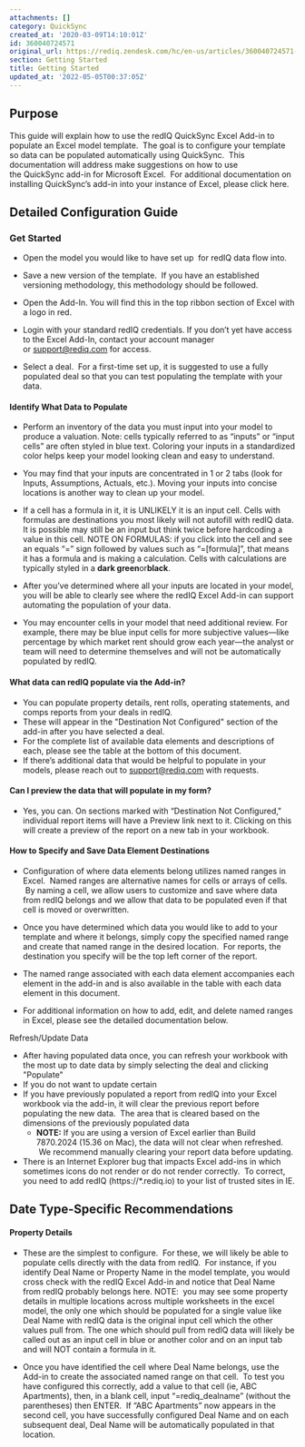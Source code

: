 ```yaml
---
attachments: []
category: QuickSync
created_at: '2020-03-09T14:10:01Z'
id: 360040724571
original_url: https://rediq.zendesk.com/hc/en-us/articles/360040724571-Getting-Started
section: Getting Started
title: Getting Started
updated_at: '2022-05-05T00:37:05Z'
---
```


## Purpose

This guide will explain how to use the redIQ QuickSync Excel Add-in to populate an Excel model template.  The goal is to configure your template so data can be populated automatically using QuickSync.  This documentation will address make suggestions on how to use the QuickSync add-in for Microsoft Excel.  For additional documentation on installing QuickSync’s add-in into your instance of Excel, please click here.

## Detailed Configuration Guide

### Get Started

* Open the model you would like to have set up  for redIQ data flow into.
* Save a new version of the template.  If you have an established versioning methodology, this methodology should be followed.
* Open the Add-In. You will find this in the top ribbon section of Excel with a logo in red.
* Login with your standard redIQ credentials. If you don’t yet have access to the Excel Add-In, contact your account manager or [support@rediq.com](mailto:support@rediq.com) for access.

* Select a deal.  For a first-time set up, it is suggested to use a fully populated deal so that you can test populating the template with your data.

#### Identify What Data to Populate

* Perform an inventory of the data you must input into your model to produce a valuation. Note: cells typically referred to as “inputs” or “input cells” are often styled in blue text. Coloring your inputs in a standardized color helps keep your model looking clean and easy to understand.
* You may find that your inputs are concentrated in 1 or 2 tabs (look for Inputs, Assumptions, Actuals, etc.). Moving your inputs into concise locations is another way to clean up your model.
* If a cell has a formula in it, it is UNLIKELY it is an input cell. Cells with formulas are destinations you most likely will not autofill with redIQ data. It is possible may still be an input but think twice before hardcoding a value in this cell. NOTE ON FORMULAS: if you click into the cell and see an equals “=” sign followed by values such as “=[formula]”, that means it has a formula and is making a calculation. Cells with calculations are typically styled in a **dark green**or**black**.

* After you’ve determined where all your inputs are located in your model, you will be able to clearly see where the redIQ Excel Add-in can support automating the population of your data.
* You may encounter cells in your model that need additional review. For example, there may be blue input cells for more subjective values—like percentage by which market rent should grow each year—the analyst or team will need to determine themselves and will not be automatically populated by redIQ.

#### What data can redIQ populate via the Add-in?

* You can populate property details, rent rolls, operating statements, and comps reports from your deals in redIQ.
* These will appear in the "Destination Not Configured" section of the add-in after you have selected a deal.
* For the complete list of available data elements and descriptions of each, please see the table at the bottom of this document.
* If there’s additional data that would be helpful to populate in your models, please reach out to [support@rediq.com](mailto:support@rediq.com) with requests.

#### Can I preview the data that will populate in my form?

* Yes, you can. On sections marked with “Destination Not Configured," individual report items will have a Preview link next to it. Clicking on this will create a preview of the report on a new tab in your workbook.

#### How to Specify and Save Data Element Destinations

* Configuration of where data elements belong utilizes named ranges in Excel.  Named ranges are alternative names for cells or arrays of cells.  By naming a cell, we allow users to customize and save where data from redIQ belongs and we allow that data to be populated even if that cell is moved or overwritten.
* Once you have determined which data you would like to add to your template and where it belongs, simply copy the specified named range and create that named range in the desired location.  For reports, the destination you specify will be the top left corner of the report.

* The named range associated with each data element accompanies each element in the add-in and is also available in the table with each data element in this document.
* For additional information on how to add, edit, and delete named ranges in Excel, please see the detailed documentation below.

Refresh/Update Data

* After having populated data once, you can refresh your workbook with the most up to date data by simply selecting the deal and clicking "Populate"
* If you do not want to update certain
* If you have previously populated a report from redIQ into your Excel workbook via the add-in, it will clear the previous report before populating the new data.  The area that is cleared based on the dimensions of the previously populated data
  + **NOTE:** If you are using a version of Excel earlier than Build 7870.2024 (15.36 on Mac), the data will not clear when refreshed.  We recommend manually clearing your report data before updating.
* There is an Internet Explorer bug that impacts Excel add-ins in which sometimes icons do not render or do not render correctly.  To correct, you need to add redIQ (https://\*.rediq.io) to your list of trusted sites in IE.

## Date Type-Specific Recommendations

#### Property Details

* These are the simplest to configure.  For these, we will likely be able to populate cells directly with the data from redIQ.  For instance, if you identify Deal Name or Property Name in the model template, you would cross check with the redIQ Excel Add-in and notice that Deal Name from redIQ probably belongs here. NOTE:  you may see some property details in multiple locations across multiple worksheets in the excel model, the only one which should be populated for a single value like Deal Name with redIQ data is the original input cell which the other values pull from. The one which should pull from redIQ data will likely be called out as an input cell in blue or another color and on an input tab and will NOT contain a formula in it.

* Once you have identified the cell where Deal Name belongs, use the Add-in to create the associated named range on that cell.  To test you have configured this correctly, add a value to that cell (ie, ABC Apartments), then, in a blank cell, input “=rediq\_dealname” (without the parentheses) then ENTER.  If “ABC Apartments” now appears in the second cell, you have successfully configured Deal Name and on each subsequent deal, Deal Name will be automatically populated in that location.